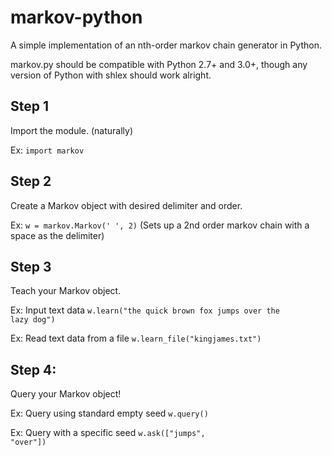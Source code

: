 markov-python
=============

A simple implementation of an nth-order markov chain generator in Python.

markov.py should be compatible with Python 2.7+ and 3.0+, though any version of Python with shlex should work alright.

Step 1
-------

Import the module. (naturally)

Ex: <code>import markov</code>

Step 2
-------

Create a Markov object with desired delimiter and order.

Ex: <code>w = markov.Markov(' ', 2)</code> (Sets up a 2nd order markov chain with a space as the delimiter)

Step 3
-------

Teach your Markov object.

Ex: Input text data <code>w.learn("the quick brown fox jumps over the lazy dog")</code>

Ex: Read text data from a file <code>w.learn_file("kingjames.txt")</code>

Step 4: 
-------

Query your Markov object!

Ex: Query using standard empty seed <code>w.query()</code>
  
Ex: Query with a specific seed <code>w.ask(["jumps", "over"])</code>
